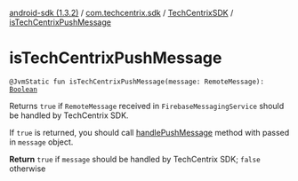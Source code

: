 [android-sdk (1.3.2)](../../index.md) / [com.techcentrix.sdk](../index.md) / [TechCentrixSDK](index.md) / [isTechCentrixPushMessage](./is-tech-centrix-push-message.md)

# isTechCentrixPushMessage

`@JvmStatic fun isTechCentrixPushMessage(message: RemoteMessage): `[`Boolean`](https://kotlinlang.org/api/latest/jvm/stdlib/kotlin/-boolean/index.html)

Returns `true` if `RemoteMessage` received in `FirebaseMessagingService` should be handled by TechCentrix SDK.

If `true` is returned, you should call [handlePushMessage](handle-push-message.md) method with passed in `message` object.

**Return**
`true` if `message` should be handled by TechCentrix SDK; `false` otherwise

